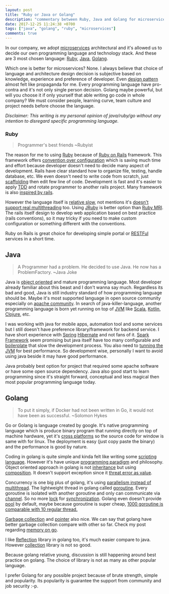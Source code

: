 ```yaml
---
layout: post
title: "Ruby or Java or Golang"
description: "commentary between Ruby, Java and Golang for microservices"
date: 2017-12-25 11:24:38 +0700
tags: ["java", "golang", "ruby", "microservices"]
comments: true
---
```


In our company, we adopt [microservices](http://microservices.io/) architectural and it's allowed us to decide our own programming language and technology stack. And these are 3 most chosen language: [Ruby](http://rubyonrails.org/), [Java](https://www.java.com/en/), [Golang](golang.org).

Which one is better for microservices? None. I always believe that choice of language and architecture design decision is subjective based on knowledge, experience and preference of developer. Even [design pattern](https://en.wikipedia.org/wiki/Software_design_pattern) almost felt like propaganda for me. Every programming language have pro-contra and it's not only single person decision. Golang maybe powerful, but will you choose it if only yourself that able writing go code in whole company? We must consider people, learning curve, team culture and project needs before choose the language.

*Disclaimer: This writing is my personal opinion of java/ruby/go without any intention to disregard specific programming language.*

### Ruby

> Programmer's best friends ~Rubyist

The reason for me to using [Ruby](https://www.ruby-lang.org/en/) because of [Ruby on Rails](http://rubyonrails.org/) framework. This framework offers [convention over configuration](https://en.wikipedia.org/wiki/Convention_over_configuration) which is saving much time and effort because developer doesn't need to decide many aspect of development. Rails have clear standard how to organize file, testing, handle database, etc. We even doesn't need to write code from scratch, just [scaffolding](https://en.wikipedia.org/wiki/Scaffold_(programming)) then edit few line of code. Development is fast and it's easier to apply [TDD](https://en.wikipedia.org/wiki/Test-driven_development) and rotate programmer to another rails project. Many framework is also [inspired by rails](https://www.quora.com/What-are-some-web-frameworks-that-use-conventions-similar-to-Rails). 

However the language itself is [relative slow](https://stackoverflow.com/questions/2529852/why-do-people-say-that-ruby-is-slow), not mentions it's [doesn't support real multithreading](https://stackoverflow.com/questions/56087/does-ruby-have-real-multithreading) too. Using [JRuby](http://jruby.org/) is better option than [Ruby MRI](https://en.wikipedia.org/wiki/Ruby_MRI). The rails itself design to develop web application based on best practice (rails conventions), so it may tricky if you need to make custom configuration or something different with the conventions.

Ruby on Rails is great choice for developing simple portal or [RESTFul](/restful-revisit) services in a short time.

## Java

> A Programmer had a problem. He decided to use Java. He now has a ProblemFactory. ~Java Joke

Java is [object oriented](https://en.wikipedia.org/wiki/Object-oriented_programming) and mature programming language. Most developer already familiar about this beast and I don't wanna say much. Regardless its bad and good, Java is still industry standard of how programming language should be. Maybe it's most supported language in open source community especially on [apache community](https://www.apache.org/). In search of java-killer-language, another programming language is born yet running on top of [JVM](https://en.wikipedia.org/wiki/Java_virtual_machine) like [Scala](https://www.scala-lang.org/), [Kotlin](https://kotlinlang.org/), [Clojure](https://clojure.org/), etc.

I was working with java for mobile apps, automation tool and some services but I still doesn't have preference library/framework for backend service. I have short experience with [Spring](https://spring.io/) [Hibernate](http://hibernate.org/) and not fans of it. [Spark Framework](http://hibernate.org/) seem promising but java itself have too many configurable and [boilerplate](https://en.wikipedia.org/wiki/Boilerplate_text) that slow the development process. You also need to [tunning the JVM](https://docs.oracle.com/cd/E13222_01/wls/docs81/perform/JVMTuning.html) for best performance. So development wise, personally I want to avoid using java beside it may have good performance.

Java probably best option for project that required some apache software or have some open source dependency. Java also good start to learn programming since it's straight forward, conceptual and less magical then most popular programming language today.

## Golang

> To put it simply, if Docker had not been written in Go, it would not have been as successful. ~Solomon Hykes

Go or Golang is language created by google. It's native programming language which is produce binary program that running directly on top of machine hardware, yet it's [cross platforms](https://golang.org/doc/install/source#environment) so the source code for window is same with for linux. The deployment is easy (just copy paste the binary) and the performance is good by nature. 

Coding in golang is quite simple and kinda felt like writing some [scripting language](https://en.wikipedia.org/wiki/Scripting_language). However it's have unique [programming paradigm](https://en.wikipedia.org/wiki/Programming_paradigm) and philosophy. Object oriented approach in golang is not [inheritance](https://en.wikipedia.org/wiki/Inheritance_(object-oriented_programming)) but using [composition](https://www.goinggo.net/2015/09/composition-with-go.html). It doesn't support exception since it [threat error as value](https://blog.golang.org/errors-are-values). 

Concurrency is one big plus of golang, it's using [parallelism instead of multithread](https://blog.golang.org/concurrency-is-not-parallelism). The lightweight thread in golang called [goroutine](https://tour.golang.org/concurrency/1). Every goroutine is isolated with another goroutine and only can communicate via [channel](https://tour.golang.org/concurrency/2). So no more [lock](https://en.wikipedia.org/wiki/Lock_(computer_science)) for [synchronization](https://en.wikipedia.org/wiki/Synchronization_(computer_science)). Golang even doesn't provide [pool](https://en.wikipedia.org/wiki/Thread_pool) by default, maybe because goroutine is super cheap, [1000 goroutine is comparable with 10 regular thread.](http://tleyden.github.io/blog/2014/10/30/goroutines-vs-threads/)

[Garbage collection](https://en.wikipedia.org/wiki/Garbage_collection_(computer_science)) and [pointer](https://en.wikipedia.org/wiki/Garbage_collection_(computer_science)) also nice. We can say that golang have better garbage collection compare with other so far. Check my post regarding [memory on go](/memory-in-go). 

I like [Reflection](https://en.wikipedia.org/wiki/Reflection_(computer_programming)) library in golang too, it's much easier compare to java. However [collection](https://en.wikipedia.org/wiki/Collection_(abstract_data_type)) library is not so good.

Because golang relative young, discussion is still happening around best practice on golang. The choice of library is not as many as other popular language.

I prefer Golang for any possible project because of brute strength, simple and popularity. Its popularity is guarantee the support from community and job security :-p.
